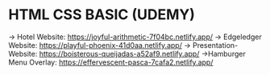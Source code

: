 # HTML CSS BASIC (UDEMY)
-> Hotel Website:   https://joyful-arithmetic-7f04bc.netlify.app/
-> Edgeledger Website: https://playful-phoenix-41d0aa.netlify.app/
-> Presentation-Website: https://boisterous-queijadas-a52af9.netlify.app/
->Hamburger Menu Overlay: https://effervescent-pasca-7cafa2.netlify.app/  
